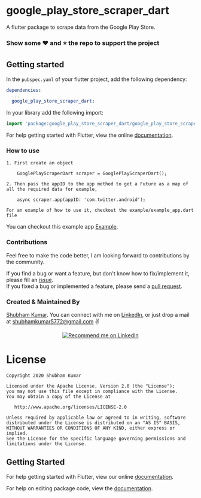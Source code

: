 # google_play_store_scraper_dart

A flutter package to scrape data from the Google Play Store.

### Show some :heart: and :star: the repo to support the project


## Getting started

In the `pubspec.yaml` of your flutter project, add the following dependency:

```yaml
dependencies:
  ...
  google_play_store_scraper_dart:
```

In your library add the following import:

```dart
import 'package:google_play_store_scraper_dart/google_play_store_scraper_dart.dart';
```

For help getting started with Flutter, view the online [documentation](https://flutter.io/).


### How to use

```
1. First create an object

    GooglePlayScraperDart scraper = GooglePlayScraperDart();  

2. Then pass the appID to the app method to get a Future as a map of all the required data for example,  

    async scraper.app(appID: 'com.twitter.android'); 
 
For an example of how to use it, checkout the example/example_app.dart file  
```

You can checkout this example app [Example](https://github.com/varamsky/google_play_store_scraper_dart/blob/master/example/example_app.dart).


### Contributions

Feel free to make the code better, I am looking forward to contributions by the community.

If you find a bug or want a feature, but don't know how to fix/implement it, please fill an [issue](https://github.com/varamsky/google_play_store_scraper_dart/issues).  
If you fixed a bug or implemented a feature, please send a [pull request](https://github.com/varamsky/google_play_store_scraper_dart/pulls).

### Created & Maintained By

[Shubham Kumar](https://github.com/varamsky). You can connect with me on [LinkedIn](https://www.linkedin.com/in/shubhamkumar-l/), or just drop a mail at shubhamkumar5772@gmail.com :v:


<p align="center">
<a href="https://www.linkedin.com/in/shubhamkumar-l/">
    <img src="https://img.shields.io/badge/Support-Recommed%2FEndorse%20me%20on%20Linkedin-blue?style=for-the-badge&logo=linkedin" alt="Recommend me on LinkedIn" /></a>
</p>


# License

    Copyright 2020 Shubham Kumar

    Licensed under the Apache License, Version 2.0 (the "License");
    you may not use this file except in compliance with the License.
    You may obtain a copy of the License at

       http://www.apache.org/licenses/LICENSE-2.0

    Unless required by applicable law or agreed to in writing, software
    distributed under the License is distributed on an "AS IS" BASIS,
    WITHOUT WARRANTIES OR CONDITIONS OF ANY KIND, either express or implied.
    See the License for the specific language governing permissions and
    limitations under the License.



## Getting Started

For help getting started with Flutter, view our online [documentation](https://flutter.io/).

For help on editing package code, view the [documentation](https://flutter.io/developing-packages/).